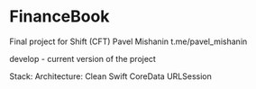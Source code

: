 # FinanceBook

Final project for Shift (CFT)
Pavel Mishanin t.me/pavel_mishanin

develop - current version of the project

Stack:
Architecture: Clean Swift
CoreData
URLSession

